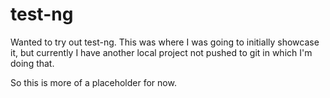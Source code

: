 # test-ng

Wanted to try out test-ng.  This was where I was going to initially showcase it, but currently I have another local project not pushed to git in which I'm doing that.

So this is more of a placeholder for now.

